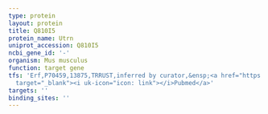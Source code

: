 ```yaml
---
type: protein
layout: protein
title: Q810I5
protein_name: Utrn
uniprot_accession: Q810I5
ncbi_gene_id: '-'
organism: Mus musculus
function: target gene
tfs: 'Erf,P70459,13875,TRRUST,inferred by curator,&ensp;<a href="https://www.ncbi.nlm.nih.gov/pubmed/?term=17507653%5Buid%5D"
  target="_blank"><i uk-icon="icon: link"></i>Pubmed</a>'
targets: ''
binding_sites: ''
---
```

